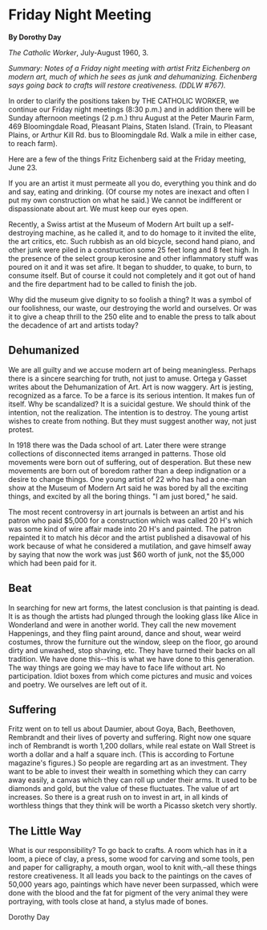 Friday Night Meeting
====================

**By Dorothy Day**

*The Catholic Worker*, July-August 1960, 3.

*Summary: Notes of a Friday night meeting with artist Fritz Eichenberg
on modern art, much of which he sees as junk and dehumanizing.
Eichenberg says going back to crafts will restore creativeness. (DDLW
\#767).*

In order to clarify the positions taken by THE CATHOLIC WORKER, we
continue our Friday night meetings (8:30 p.m.) and in addition there
will be Sunday afternoon meetings (2 p.m.) thru August at the Peter
Maurin Farm, 469 Bloomingdale Road, Pleasant Plains, Staten Island.
(Train, to Pleasant Plains, or Arthur Kill Rd. bus to Bloomingdale Rd.
Walk a mile in either case, to reach farm).

Here are a few of the things Fritz Eichenberg said at the Friday
meeting, June 23.

If you are an artist it must permeate all you do, everything you think
and do and say, eating and drinking. (Of course my notes are inexact and
often I put my own construction on what he said.) We cannot be
indifferent or dispassionate about art. We must keep our eyes open.

Recently, a Swiss artist at the Museum of Modern Art built up a
self-destroying machine, as he called it, and to do homage to it invited
the elite, the art critics, etc. Such rubbish as an old bicycle, second
hand piano, and other junk were piled in a construction some 25 feet
long and 8 feet high. In the presence of the select group kerosine and
other inflammatory stuff was poured on it and it was set afire. It began
to shudder, to quake, to burn, to consume itself. But of course it could
not completely and it got out of hand and the fire department had to be
called to finish the job.

Why did the museum give dignity to so foolish a thing? It was a symbol
of our foolishness, our waste, our destroying the world and ourselves.
Or was it to give a cheap thrill to the 250 elite and to enable the
press to talk about the decadence of art and artists today?

Dehumanized
-----------

We are all guilty and we accuse modern art of being meaningless. Perhaps
there is a sincere searching for truth, not just to amuse. Ortega y
Gasset writes about the Dehumanization of Art. Art is now waggery. Art
is jesting, recognized as a farce. To be a farce is its serious
intention. It makes fun of itself. Why be scandalized? It is a suicidal
gesture. We should think of the intention, not the realization. The
intention is to destroy. The young artist wishes to create from nothing.
But they must suggest another way, not just protest.

In 1918 there was the Dada school of art. Later there were strange
collections of disconnected items arranged in patterns. Those old
movements were born out of suffering, out of desperation. But these new
movements are born out of boredom rather than a deep indignation or a
desire to change things. One young artist of 22 who has had a one-man
show at the Museum of Modern Art said he was bored by all the exciting
things, and excited by all the boring things. "I am just bored," he
said.

The most recent controversy in art journals is between an artist and his
patron who paid \$5,000 for a construction which was called 20 H's which
was some kind of wire affair made into 20 H's and painted. The patron
repainted it to match his décor and the artist published a disavowal of
his work because of what he considered a mutilation, and gave himself
away by saying that now the work was just \$60 worth of junk, not the
\$5,000 which had been paid for it.

Beat
----

In searching for new art forms, the latest conclusion is that painting
is dead. It is as though the artists had plunged through the looking
glass like Alice in Wonderland and were in another world. They call the
new movement Happenings, and they fling paint around, dance and shout,
wear weird costumes, throw the furniture out the window, sleep on the
floor, go around dirty and unwashed, stop shaving, etc. They have turned
their backs on all tradition. We have done this--this is what we have
done to this generation. The way things are going we may have to face
life without art. No participation. Idiot boxes from which come pictures
and music and voices and poetry. We ourselves are left out of it.

Suffering
---------

Fritz went on to tell us about Daumier, about Goya, Bach, Beethoven,
Rembrandt and their lives of poverty and suffering. Right now one square
inch of Rembrandt is worth 1,200 dollars, while real estate on Wall
Street is worth a dollar and a half a square inch. (This is according to
Fortune magazine's figures.) So people are regarding art as an
investment. They want to be able to invest their wealth in something
which they can carry away easily, a canvas which they can roll up under
their arms. It used to be diamonds and gold, but the value of these
fluctuates. The value of art increases. So there is a great rush on to
invest in art, in all kinds of worthless things that they think will be
worth a Picasso sketch very shortly.

The Little Way
--------------

What is our responsibility? To go back to crafts. A room which has in it
a loom, a piece of clay, a press, some wood for carving and some tools,
pen and paper for calligraphy, a mouth organ, wool to knit with,–all
these things restore creativeness. It all leads you back to the
paintings on the caves of 50,000 years ago, paintings which have never
been surpassed, which were done with the blood and the fat for pigment
of the very animal they were portraying, with tools close at hand, a
stylus made of bones.

Dorothy Day
